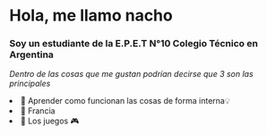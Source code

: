 <h1>Hola, me llamo nacho</h1>

<h3>Soy un estudiante de la E.P.E.T N°10 Colegio Técnico en Argentina</h3>

*Dentro de las cosas que me gustan podrían decirse que 3 son las principales*
<li>🥇 Aprender como funcionan las cosas de forma interna💡</li>
<li>🥈 Francia</li>
<li>🥉 Los juegos 🎮</li>
